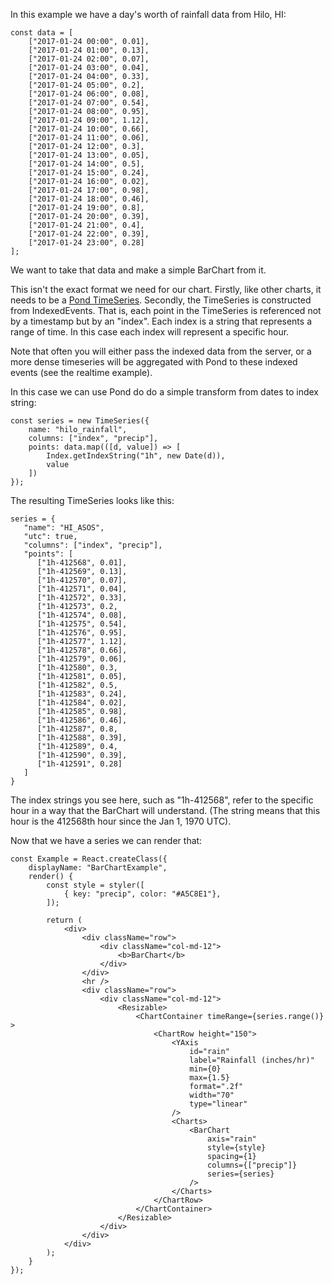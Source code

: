 
In this example we have a day's worth of rainfall data from Hilo, HI:

```
const data = [
    ["2017-01-24 00:00", 0.01],
    ["2017-01-24 01:00", 0.13],
    ["2017-01-24 02:00", 0.07],
    ["2017-01-24 03:00", 0.04],
    ["2017-01-24 04:00", 0.33],
    ["2017-01-24 05:00", 0.2],
    ["2017-01-24 06:00", 0.08],
    ["2017-01-24 07:00", 0.54],
    ["2017-01-24 08:00", 0.95],
    ["2017-01-24 09:00", 1.12],
    ["2017-01-24 10:00", 0.66],
    ["2017-01-24 11:00", 0.06],
    ["2017-01-24 12:00", 0.3],
    ["2017-01-24 13:00", 0.05],
    ["2017-01-24 14:00", 0.5],
    ["2017-01-24 15:00", 0.24],
    ["2017-01-24 16:00", 0.02],
    ["2017-01-24 17:00", 0.98],
    ["2017-01-24 18:00", 0.46],
    ["2017-01-24 19:00", 0.8],
    ["2017-01-24 20:00", 0.39],
    ["2017-01-24 21:00", 0.4],
    ["2017-01-24 22:00", 0.39],
    ["2017-01-24 23:00", 0.28]
];
```

We want to take that data and make a simple BarChart from it.

This isn't the exact format we need for our chart. Firstly, like other charts, it needs to be a [Pond TimeSeries](http://software.es.net/pond/#/timeseries). Secondly, the TimeSeries is constructed from IndexedEvents. That is, each point in the TimeSeries is referenced not by a timestamp but by an "index". Each index is a string that represents a range of time. In this case each index will represent a specific hour.

Note that often you will either pass the indexed data from the server, or a more dense timeseries will be aggregated with Pond to these indexed events (see the realtime example).

In this case we can use Pond do do a simple transform from dates to index string:

```
const series = new TimeSeries({
    name: "hilo_rainfall",
    columns: ["index", "precip"],
    points: data.map(([d, value]) => [
        Index.getIndexString("1h", new Date(d)),
        value
    ])
});
```

The resulting TimeSeries looks like this:

```
series = {
   "name": "HI_ASOS",
   "utc": true,
   "columns": ["index", "precip"],
   "points": [
      ["1h-412568", 0.01],
      ["1h-412569", 0.13],
      ["1h-412570", 0.07],
      ["1h-412571", 0.04],
      ["1h-412572", 0.33],
      ["1h-412573", 0.2,
      ["1h-412574", 0.08],
      ["1h-412575", 0.54],
      ["1h-412576", 0.95],
      ["1h-412577", 1.12],
      ["1h-412578", 0.66],
      ["1h-412579", 0.06],
      ["1h-412580", 0.3,
      ["1h-412581", 0.05],
      ["1h-412582", 0.5,
      ["1h-412583", 0.24],
      ["1h-412584", 0.02],
      ["1h-412585", 0.98],
      ["1h-412586", 0.46],
      ["1h-412587", 0.8,
      ["1h-412588", 0.39],
      ["1h-412589", 0.4,
      ["1h-412590", 0.39],
      ["1h-412591", 0.28]
   ]
}
```

The index strings you see here, such as "1h-412568", refer to the specific hour in a way that the BarChart will understand. (The string means that this hour is the 412568th hour since the Jan 1, 1970 UTC).

Now that we have a series we can render that:

```
const Example = React.createClass({
    displayName: "BarChartExample",
    render() {
        const style = styler([
            { key: "precip", color: "#A5C8E1"},
        ]);

        return (
            <div>
                <div className="row">
                    <div className="col-md-12">
                        <b>BarChart</b>
                    </div>
                </div>
                <hr />
                <div className="row">
                    <div className="col-md-12">
                        <Resizable>
                            <ChartContainer timeRange={series.range()} >
                                <ChartRow height="150">
                                    <YAxis
                                        id="rain"
                                        label="Rainfall (inches/hr)"
                                        min={0}
                                        max={1.5}
                                        format=".2f"
                                        width="70"
                                        type="linear"
                                    />
                                    <Charts>
                                        <BarChart
                                            axis="rain"
                                            style={style}
                                            spacing={1}
                                            columns={["precip"]}
                                            series={series}
                                        />
                                    </Charts>
                                </ChartRow>
                            </ChartContainer>
                        </Resizable>
                    </div>
                </div>
            </div>
        );
    }
});
```
